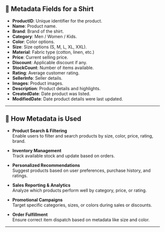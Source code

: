 
## 📑 Metadata Fields for a Shirt

- **ProductID**: Unique identifier for the product.
- **Name**: Product name.
- **Brand**: Brand of the shirt.
- **Category**: Men / Women / Kids.
- **Color**: Color options.
- **Size**: Size options (S, M, L, XL, XXL).
- **Material**: Fabric type (cotton, linen, etc.)
- **Price**: Current selling price.
- **Discount**: Applicable discount if any.
- **StockCount**: Number of items available.
- **Rating**: Average customer rating.
- **SellerInfo**: Seller details.
- **Images**: Product images.
- **Description**: Product details and highlights.
- **CreatedDate**: Date product was listed.
- **ModifiedDate**: Date product details were last updated.

---

## 📌 How Metadata is Used

- **Product Search & Filtering**  
  Enable users to filter and search products by size, color, price, rating, brand.

- **Inventory Management**  
  Track available stock and update based on orders.

- **Personalized Recommendations**  
  Suggest products based on user preferences, purchase history, and ratings.

- **Sales Reporting & Analytics**  
  Analyze which products perform well by category, price, or rating.

- **Promotional Campaigns**  
  Target specific categories, sizes, or colors during sales or discounts.

- **Order Fulfillment**  
  Ensure correct item dispatch based on metadata like size and color.

---
